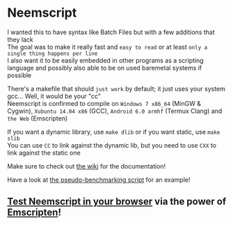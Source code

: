 # Neemscript
I wanted this to have syntax like Batch Files but with a few additions that they lack  
The goal was to make it really fast and `easy to read` or at least `only a single thing happens per line`  
I also want it to be easily embedded in other programs as a scripting language and possibly also able to be on used baremetal systems if possible

There's a makefile that should `just work` by default; it just uses your system gcc... Well, it would be your "cc"  
Neemscript is confirmed to compile on `Windows 7 x86_64` (MinGW & Cygwin), `Xubuntu 14.04 x86` (GCC), `Android 6.0 armhf` (Termux Clang) and `the Web` (Emscripten)

If you want a dynamic library, use `make dlib` or if you want static, use `make slib`  
You can use `CC` to link against the dynamic lib, but you need to use `CXX` to link against the static one

Make sure to check out [the wiki](https://github.com/505e06b2/neemscript/wiki) for the documentation!  

Have a look at [the pseudo-benchmarking script](examples/counting/counting.neem) for an example! 

## [Test Neemscript in your browser](https://505e06b2.github.io/neemscript/) via the power of [Emscripten](http://emscripten.org)!